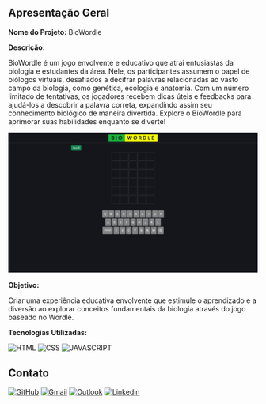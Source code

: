 ## Apresentação Geral

**Nome do Projeto:** BioWordle

**Descrição:**

BioWordle é um jogo envolvente e educativo que atrai entusiastas da biologia e estudantes da área. Nele, os participantes assumem o papel de biólogos virtuais, 
desafiados a decifrar palavras relacionadas ao vasto campo da biologia, como genética, ecologia e anatomia. Com um número limitado de tentativas, os jogadores 
recebem dicas úteis e feedbacks para ajudá-los a descobrir a palavra correta, expandindo assim seu conhecimento biológico de maneira divertida. Explore o 
BioWordle para aprimorar suas habilidades enquanto se diverte!

![demo](./source/assets/images/biowordle.gif)

**Objetivo:**

Criar uma experiência educativa envolvente que estimule o aprendizado e a diversão ao explorar conceitos fundamentais da biologia através do jogo baseado no Wordle.

**Tecnologias Utilizadas:**

![HTML](https://img.shields.io/badge/HTML5-E34F26?style=for-the-badge&logo=html5&logoColor=white)
![CSS](https://img.shields.io/badge/CSS3-1572B6?style=for-the-badge&logo=css3&logoColor=white)
![JAVASCRIPT](https://img.shields.io/badge/JavaScript-323330?style=for-the-badge&logo=javascript&logoColor=F7DF1E)

## Contato

[![GitHub](https://img.shields.io/badge/GitHub-100000?style=for-the-badge&logo=github&logoColor=white)](https://github.com/edssaac)
[![Gmail](https://img.shields.io/badge/Gmail-D14836?style=for-the-badge&logo=gmail&logoColor=white)](mailto:edssaac@gmail.com)
[![Outlook](https://img.shields.io/badge/Outlook-0078D4?style=for-the-badge&logo=microsoft-outlook&logoColor=white)](mailto:edssaac@outlook.com)
[![Linkedin](https://img.shields.io/badge/LinkedIn-black.svg?style=for-the-badge&logo=linkedin&color=informational)](https://www.linkedin.com/in/edssaac)
